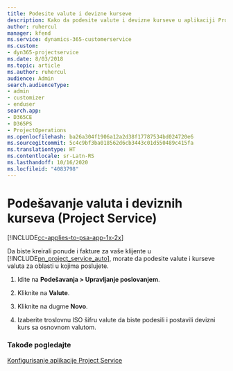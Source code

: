 ```yaml
---
title: Podesite valute i devizne kurseve
description: Kako da podesite valute i devizne kurseve u aplikaciji Project Service
author: ruhercul
manager: kfend
ms.service: dynamics-365-customerservice
ms.custom:
- dyn365-projectservice
ms.date: 8/03/2018
ms.topic: article
ms.author: ruhercul
audience: Admin
search.audienceType:
- admin
- customizer
- enduser
search.app:
- D365CE
- D365PS
- ProjectOperations
ms.openlocfilehash: ba26a304f1906a12a2d38f17787534bd024720e6
ms.sourcegitcommit: 5c4c9bf3ba018562d6cb3443c01d550489c415fa
ms.translationtype: HT
ms.contentlocale: sr-Latn-RS
ms.lasthandoff: 10/16/2020
ms.locfileid: "4083798"
---
```

# <a name="set-up-currencies-and-exchange-rates-project-service"></a>Podešavanje valuta i deviznih kurseva (Project Service)

[!INCLUDE[cc-applies-to-psa-app-1x-2x](../includes/cc-applies-to-psa-app-1x-2x.md)]

Da biste kreirali ponude i fakture za vaše klijente u [!INCLUDE[pn_project_service_auto](../includes/pn-project-service-auto.md)], morate da podesite valute i kurseve valuta za oblasti u kojima poslujete.  
  
1.  Idite na **Podešavanja > Upravljanje poslovanjem**.  
  
2.  Kliknite na **Valute**.  
  
3.  Kliknite na dugme **Novo**.  
  
4.  Izaberite troslovnu ISO šifru valute da biste podesili i postavili devizni kurs sa osnovnom valutom.  
  
### <a name="see-also"></a>Takođe pogledajte  
 [Konfigurisanje aplikacije Project Service](../psa/configure.md)
